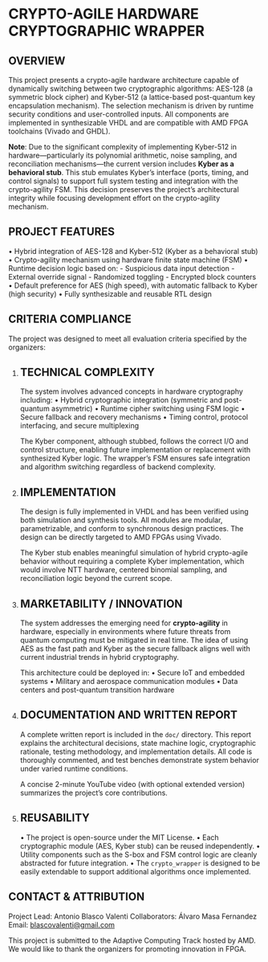 
CRYPTO-AGILE HARDWARE CRYPTOGRAPHIC WRAPPER
================================================================================

OVERVIEW
--------

This project presents a crypto-agile hardware architecture capable of dynamically switching between two cryptographic algorithms: AES-128 (a symmetric block cipher) and Kyber-512 (a lattice-based post-quantum key encapsulation mechanism). The selection mechanism is driven by runtime security conditions and user-controlled inputs. All components are implemented in synthesizable VHDL and are compatible with AMD FPGA toolchains (Vivado and GHDL).

**Note**: Due to the significant complexity of implementing Kyber-512 in hardware—particularly its polynomial arithmetic, noise sampling, and reconciliation mechanisms—the current version includes **Kyber as a behavioral stub**. This stub emulates Kyber’s interface (ports, timing, and control signals) to support full system testing and integration with the crypto-agility FSM. This decision preserves the project’s architectural integrity while focusing development effort on the crypto-agility mechanism.


PROJECT FEATURES
----------------

• Hybrid integration of AES-128 and Kyber-512 (Kyber as a behavioral stub)
• Crypto-agility mechanism using hardware finite state machine (FSM)
• Runtime decision logic based on:
    - Suspicious data input detection
    - External override signal
    - Randomized toggling
    - Encrypted block counters
• Default preference for AES (high speed), with automatic fallback to Kyber (high security)
• Fully synthesizable and reusable RTL design


CRITERIA COMPLIANCE
-------------------

The project was designed to meet all evaluation criteria specified by the organizers:

1. TECHNICAL COMPLEXITY
   ---------------------
   The system involves advanced concepts in hardware cryptography including:
   • Hybrid cryptographic integration (symmetric and post-quantum asymmetric)
   • Runtime cipher switching using FSM logic
   • Secure fallback and recovery mechanisms
   • Timing control, protocol interfacing, and secure multiplexing

   The Kyber component, although stubbed, follows the correct I/O and control structure, enabling future implementation or replacement with synthesized Kyber logic. The wrapper’s FSM ensures safe integration and algorithm switching regardless of backend complexity.

2. IMPLEMENTATION
   ----------------
   The design is fully implemented in VHDL and has been verified using both simulation and synthesis tools. All modules are modular, parametrizable, and conform to synchronous design practices. The design can be directly targeted to AMD FPGAs using Vivado.

   The Kyber stub enables meaningful simulation of hybrid crypto-agile behavior without requiring a complete Kyber implementation, which would involve NTT hardware, centered binomial sampling, and reconciliation logic beyond the current scope.

3. MARKETABILITY / INNOVATION
   ---------------------------
   The system addresses the emerging need for **crypto-agility** in hardware, especially in environments where future threats from quantum computing must be mitigated in real time. The idea of using AES as the fast path and Kyber as the secure fallback aligns well with current industrial trends in hybrid cryptography.

   This architecture could be deployed in:
   • Secure IoT and embedded systems
   • Military and aerospace communication modules
   • Data centers and post-quantum transition hardware

4. DOCUMENTATION AND WRITTEN REPORT
   ----------------------------------
   A complete written report is included in the `doc/` directory. This report explains the architectural decisions, state machine logic, cryptographic rationale, testing methodology, and implementation details. All code is thoroughly commented, and test benches demonstrate system behavior under varied runtime conditions.

   A concise 2-minute YouTube video (with optional extended version) summarizes the project’s core contributions.

5. REUSABILITY
   ------------
   • The project is open-source under the MIT License.
   • Each cryptographic module (AES, Kyber stub) can be reused independently.
   • Utility components such as the S-box and FSM control logic are cleanly abstracted for future integration.
   • The `crypto_wrapper` is designed to be easily extendable to support additional algorithms once implemented.


CONTACT & ATTRIBUTION
---------------------

Project Lead: Antonio Blasco Valenti
Collaborators: Álvaro Masa Fernandez
Email: blascovalenti@gmail.com

This project is submitted to the Adaptive
Computing Track hosted by AMD.
We would like to thank the organizers for promoting innovation in FPGA.
